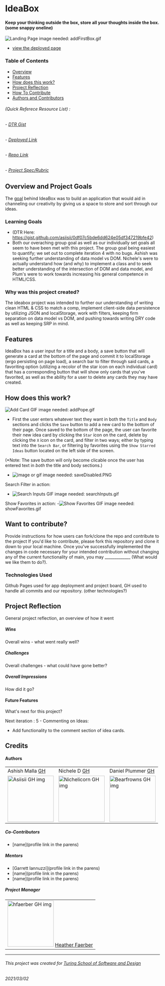 # IdeaBox
#### Keep your thinking outside the box, store all your thoughts inside the box. (some snappy oneline)
![Landing Page](readme-img-folder/addFirstBox.gif) image needed: addFirstBox.gif
- [view the deployed page](https://asiisii.github.io/ideabox-boilerplate/)

### Table of Contents
- [Overview](#overview-and-project-goals)
- [Features](#features)
- [How does this work?](#how-does-this-work)
- [Project Reflection](#project-reflection)
- [How To Contribute](#want-to-contribute)
- [Authors and Contributors](#credits)

###### (Quick Referece Resource List) :
###### - [DTR Gist](https://gist.github.com/asiisii/0df07c5bde6dd624e05df347219bfe42)
###### - [Deployed Link](https://asiisii.github.io/ideabox-boilerplate/)
###### - [Repo Link](https://github.com/asiisii/ideabox-boilerplate)
###### - [Project Spec/Rubric](https://frontend.turing.io/projects/module-1/ideabox-group.html)

## Overview and Project Goals
   The [goal](https://frontend.turing.io/projects/module-1/ideabox-group.html) behind IdeaBox was to build an application that would aid in channeling our creativity by giving us a space to store and sort through our ideas.

### Learning Goals
- (DTR Here: https://gist.github.com/asiisii/0df07c5bde6dd624e05df347219bfe42)
-    Both our overaching group goal as well as our individually set goals all seem to have been met with this project. The group goal being easiest to quantify; we set out to complete iteration 4 with no bugs. Ashish was seeking further understanding of data model vs DOM. Nichele's were to actually understand how (and why) to implement a class and to seek better understanding of the intersection of DOM and data model, and Plum's were to work towards increasing his general competence in HTML/CSS.

### Why was this project created?
The ideabox project was intended to further our understanding of writing clean HTML & CSS to match a comp, implement client-side data persistence by utilizing JSON and localStorage, work with filters, keeping firm separation on data model vs DOM, and pushing towards writing DRY code as well as keeping SRP in mind.

## Features
IdeaBox has a user input for a title and a body, a save button that will generate a card at the bottom of the page and commit it to localStorage (ergo persisting on page load), a search bar to filter through said cards, a favoriting option (utilizing a recolor of the star icon on each individual card) that has a corresponding button that will show only cards that you've favorited, as well as the ability for a user to delete any cards they may have created.

## How does this work?
![Add Card GIF](readme-img-folder/addPope.gif) image needed: addPope.gif
- First the user enters whatever text they want in both the `Title` and `Body` sections and clicks the `Save` button to add a new card to the bottom of their page. Once saved to the bottom of the page, the user can favorite their new idea card by clicking the `Star` icon on the card, delete by clicking the `X` icon on the card, and filter in two ways; either by typing text into the `Search Bar`, or filtering by favorites using the `Show Starred Ideas` button located on the left side of the screen.


(*Note: The save button will only become clicable once the user has entered text in *both* the title and body sections.) 
- ![image or gif](readme-img-folder/saveDisabled.PNG) image needed: saveDisabled.PNG

Search Filter in action:
- ![Search Inputs GIF](readme-img-folder/searchInputs.gif) image needed: searchInputs.gif

Show Favorites in action:
-![Show Favorites GIF](readme-img-folder/showFavorites.gif) image needed: showFavorites.gif

## Want to contribute?
Provide instructions for how users can fork/clone the repo and contribute to the project
If you'd like to contribute, please fork this repository and clone it down to your local machine. Once you've successfully implemented the changes in code necessary for your intended contribution without changing any of the current functionality of main, you may _____________ (What would we like them to do?).

### Technologies Used
Github Pages used for app deployment and project board, GH used to handle all commits and our repository. (other technologies?)

## Project Reflection
General project reflection, an overview of how it went

##### Wins
Overall wins - what went really well?

##### Challenges
Overall challenges - what could have gone better?

##### Overall Impressions
How did it go?

#### Future Features
What's next for this project?

Next iteration : 5 - Commenting on Ideas:
- Add functionality to the comment section of idea cards.

## Credits
#### Authors
<table>
    <tr>
        <td> Ashish Malla <a href="https://github.com/asiisii">GH</td>
         <td> Nichele D <a href="https://github.com/nichelicorn">GH</td>
         <td> Daniel Plummer <a href="https://github.com/bearfrowns">GH</td>
    </tr>
    </tr>
    <td><img src="https://avatars.githubusercontent.com/u/36644181?s=400&u=bac07fd62de7d01a09ce8f27f88590d5caa202df&v=4" alt="Asiisii GH img"
 width="150" height="auto" /></td>

<td><img src="https://avatars.githubusercontent.com/u/63027000?s=400&u=c8de3fb06a34aa98a4ceb53a507136da3b6743e9&v=4" alt="Nichelicorn GH img"
 width="150" height="auto" /></td>

<td><img src="https://avatars3.githubusercontent.com/u/67286509?s=460&u=4ff9a9bc67d00b454308d5fb3d09797939576ac3&v=4" alt="Bearfrowns GH img"
 width="150" height="auto" /></td>
</tr>
</table>

##### Co-Contributors
- [name](profile link in the parens)
##### Mentors
- [Garrett Iannuzzi](profile link in the parens)
- [name](profile link in the parens)
- [name](profile link in the parens)
##### Project Manager
<table>
    <tr>
        <td><img src="https://avatars.githubusercontent.com/u/48163945?s=400&u=3b21c393ae112212f673cb4726fcec4d4a7d0d3b&v=4" alt="hfaerber GH img"
 width="150" height="auto" />  <a href="https://github.com/hfaerber">Heather Faerber</td>
    </tr>
</table>

<!-- - [name](profile link in the parens) -->
**************************************************************************
###### This project was created for [Turing School of Software and Design](https://turing.io/)
###### 2021/03/02
